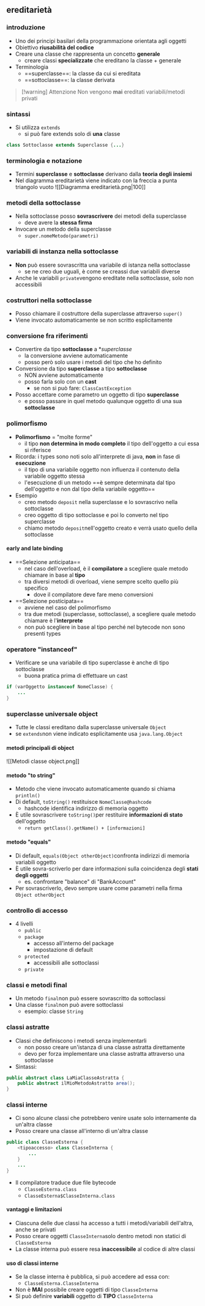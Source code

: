 ## ereditarietà
### introduzione
- Uno dei principi basilari della programmazione orientata agli oggetti
- Obiettivo **riusabilità del codice**
- Creare una classe che rappresenta un concetto **generale**
	- creare classi **specializzate** che ereditano la classe + generale
- Terminologia
	- ==superclasse==: la classe da cui si ereditata
	- ==sottoclasse==: la classe derivata

>[!warning] Attenzione
>Non vengono **mai** ereditati variabili/metodi privati

### sintassi
- Si utilizza ```extends```
	- si può fare extends solo di **una** classe
```java
class Sottoclasse extends Superclasse {...}
```
### terminologia e notazione
- Termini **superclasse** e **sottoclasse** derivano dalla **teoria degli insiemi**
- Nel diagramma ereditarietà viene indicato con la freccia a punta triangolo vuoto
![[Diagramma ereditarietà.png|100]]
### metodi della sottoclasse
- Nella sottoclasse posso **sovrascrivere** dei metodi della superclasse
	- deve avere la **stessa firma**
- Invocare un metodo della superclasse
	- ```super.nomeMetodo(parametri)```
### variabili di instanza nella sottoclasse
- **Non** può essere sovrascritta una variabile di istanza nella sottoclasse
	- se ne creo due uguali, è come se creassi due variabili diverse
- Anche le variabili ```private```vengono ereditate nella sottoclasse, solo non accessibili
### costruttori nella sottoclasse
- Posso chiamare il costruttore della superclasse attraverso ```super()```
- Viene invocato automaticamente se non scritto esplicitamente
### conversione fra riferimenti
- Convertire da tipo **sottoclasse** a **superclasse*
	- la conversione avviene automaticamente
	- posso però solo usare i metodi del tipo che ho definito
- Conversione da tipo **superclasse** a tipo **sottoclasse**
	- NON avviene automaticamente
	- posso farla solo con un **cast**
		- se non si può fare: ```ClassCastException```
- Posso accettare come parametro un oggetto di tipo **superclasse**
	- e posso passare in quel metodo qualunque oggetto di una sua **sottoclasse**
### polimorfismo
- **Polimorfismo** = "molte forme"
	- il tipo **non determina in modo completo** il tipo dell'oggetto a cui essa si riferisce
- Ricorda: i types sono noti solo all'interprete di java, **non** in fase di **esecuzione**
	- il tipo di una variabile oggetto non influenza il contenuto della variabile oggetto stessa
	- l'esecuzione di un metodo ==è sempre determinata dal tipo dell'oggetto e non dal tipo della variabile oggetto==
- Esempio
	- creo metodo ```deposit``` nella superclasse e lo sovrascrivo nella sottoclasse
	- creo oggetto di tipo sottoclasse e poi lo converto nel tipo superclasse
	- chiamo metodo ```deposit```nell'oggetto creato e verrà usato quello della sottoclasse
#### early and late binding
- ==Selezione anticipata==
	- nel caso dell'overload, è il **compilatore** a scegliere quale metodo chiamare in base al **tipo**
	- tra diversi metodi di overload, viene sempre scelto quello più specifico
		- dove il compilatore deve fare meno conversioni
- ==Selezione posticipata==
	- avviene nel caso del polimorfismo
	- tra due metodi (superclasse, sottoclasse), a scegliere quale metodo chiamare è l'**interprete**
	- non può scegliere in base al tipo perché nel bytecode non sono presenti types
### operatore "instanceof"
- Verificare se una variabile di tipo superclasse è anche di tipo sottoclasse
	- buona pratica prima di effettuare un cast
```java
if (varOggetto instanceof NomeClasse) {
	...
}
```
### superclasse universale object
- Tutte le classi ereditano dalla superclasse universale ```Object```
- se ```extends```non viene indicato esplicitamente usa ```java.lang.Object```
#### metodi principali di object
![[Metodi classe object.png]]
#### metodo "to string"
- Metodo che viene invocato automaticamente quando si chiama ```println()```
- Di default, ```toString()``` restituisce ```NomeClasse@hashcode```
	- hashcode identifica indirizzo di memoria oggetto
- È utile sovrascrivere ```toString()```per restituire **informazioni di stato** dell'oggetto
	- ```return getClass().getName() + [informazioni]```
#### metodo "equals"
- Di default, ```equals(Object otherObject)```confronta indirizzi di memoria variabili oggetto
- È utile sovra-scriverlo per dare informazioni sulla coincidenza degli **stati degli oggetti**
	- es. confrontare "balance" di "BankAccount"
- Per sovrascriverlo, devo sempre usare come parametri nella firma ```Object otherObject```
### controllo di accesso
- 4 livelli
	- ```public```
	- ```package```
		- accesso all'interno del package
		- impostazione di default
	- ```protected```
		- accessibili alle sottoclassi
	- ```private```
### classi e metodi final
- Un metodo ```final```non può essere sovrascritto da sottoclassi
- Una classe ```final```non può avere sottoclassi
	- esempio: classe ```String```
### classi astratte
- Classi che definiscono i metodi senza implementarli
	- non posso creare un'istanza di una classe astratta direttamente
	- devo per forza implementare una classe astratta attraverso una sottoclasse
- Sintassi:
```java
public abstract class LaMiaClasseAstratta {
	public abstract ilMioMetodoAstratto area();
}
```

### classi interne
- Ci sono alcune classi che potrebbero venire usate solo internamente da un'altra classe
- Posso creare una classe all'interno di un'altra classe
```java
public class ClasseEsterna {
	<tipoaccesso> class ClasseInterna {
		...	
	}
	...
}
```
- Il compilatore traduce due file bytecode
	- ```ClasseEsterna.class```
	- ```ClasseEsterna$ClasseInterna.class```
#### vantaggi e limitazioni
- Ciascuna delle due classi ha accesso a tutti i metodi/variabili dell'altra, anche se privati
- Posso creare oggetti ```ClasseInterna```solo dentro metodi non statici di ```ClasseEsterna```
- La classe interna può essere resa **inaccessibile** al codice di altre classi
#### uso di classi interne
- Se la classe interna è pubblica, si può accedere ad essa con:
	- ```ClasseEsterna.ClasseInterna```
- Non è **MAI** possibile creare oggetti di tipo ```ClasseInterna```
- Si può definire **variabili** oggetto di **TIPO** ```ClasseInterna```
